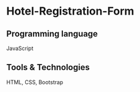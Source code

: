 # Hotel-Registration-Form

## Programming language
JavaScript

## Tools & Technologies
HTML, CSS, Bootstrap
